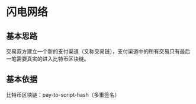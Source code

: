 # 闪电网络
## 基本思路
交易双方建立一个新的支付渠道（又称交易链），支付渠道中的所有交易只有最后一笔需要真实的进入比特币区块链。
## 基本依据
比特币区块链：pay-to-script-hash（多重签名）
